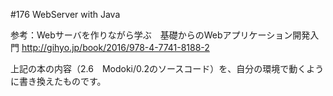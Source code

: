 #176 WebServer with Java

参考：Webサーバを作りながら学ぶ　基礎からのWebアプリケーション開発入門
http://gihyo.jp/book/2016/978-4-7741-8188-2

上記の本の内容（2.6　Modoki/0.2のソースコード）を、自分の環境で動くように書き換えたものです。
